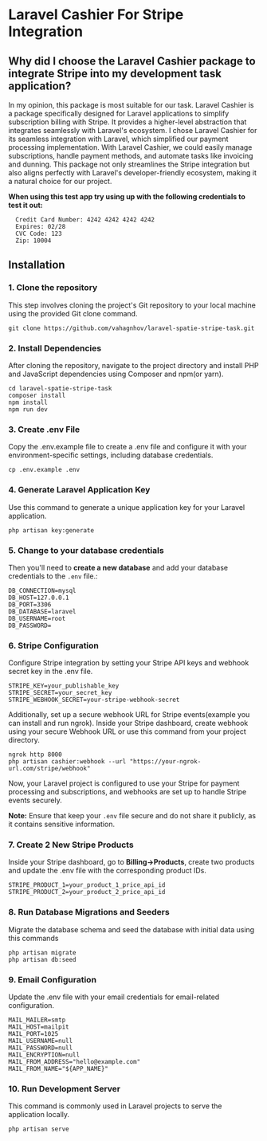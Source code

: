 # Laravel Cashier For Stripe Integration

## Why did I choose the Laravel Cashier package to integrate Stripe into my development task application?

In my opinion, this package is most suitable for our task. Laravel Cashier is a package specifically designed for
Laravel applications to simplify subscription billing with Stripe. It provides a higher-level abstraction that
integrates seamlessly with Laravel's ecosystem.
I chose Laravel Cashier for its seamless integration with Laravel, which simplified our payment processing implementation.
With Laravel Cashier, we could easily manage subscriptions, handle payment methods, and automate tasks like invoicing
and dunning. This package not only streamlines the Stripe integration but also aligns perfectly with Laravel's
developer-friendly ecosystem, making it a natural choice for our project.

**When using this test app try using up with the following credentials to test it out:**

      Credit Card Number: 4242 4242 4242 4242 
      Expires: 02/28
      CVC Code: 123
      Zip: 10004

## Installation

### 1. Clone the repository

This step involves cloning the project's Git repository to your local machine using the provided Git clone command.

```
git clone https://github.com/vahagnhov/laravel-spatie-stripe-task.git
```

### 2. Install Dependencies

After cloning the repository, navigate to the project directory and install PHP and JavaScript dependencies using 
Composer and npm(or yarn).

```
cd laravel-spatie-stripe-task
composer install
npm install
npm run dev
```

### 3. Create .env File

Copy the .env.example file to create a .env file and configure it with your environment-specific 
settings, including database credentials.

```
cp .env.example .env
```

### 4. Generate Laravel Application Key

Use this command to generate a unique application key for your Laravel application.

```
php artisan key:generate
```

### 5. Change to your database credentials

Then you'll need to **create a new database** and add your database credentials to the `.env` file.:

```
DB_CONNECTION=mysql
DB_HOST=127.0.0.1
DB_PORT=3306
DB_DATABASE=laravel
DB_USERNAME=root
DB_PASSWORD=
```

### 6. Stripe Configuration

Configure Stripe integration by setting your Stripe API keys and webhook secret key in the .env file. 
 
```
STRIPE_KEY=your_publishable_key
STRIPE_SECRET=your_secret_key
STRIPE_WEBHOOK_SECRET=your-stripe-webhook-secret
```

Additionally, set up a secure webhook URL for Stripe events(example you can install and run ngrok).
Inside your Stripe dashboard, create webhook using your secure Webhook URL or use this command from your 
project directory.

```
ngrok http 8000
php artisan cashier:webhook --url "https://your-ngrok-url.com/stripe/webhook"
```

Now, your Laravel project is configured to use your Stripe for payment processing and subscriptions, and webhooks are 
set up to handle Stripe events securely.

**Note:** Ensure that keep your `.env` file secure and do not share it publicly, as it contains sensitive information.

### 7. Create 2 New Stripe Products

Inside your Stripe dashboard, go to **Billing->Products**, create two products and update the .env file with 
the corresponding product IDs.

```
STRIPE_PRODUCT_1=your_product_1_price_api_id
STRIPE_PRODUCT_2=your_product_2_price_api_id
```  

### 8. Run Database Migrations and Seeders
Migrate the database schema and seed the database with initial data using this commands

```
php artisan migrate
php artisan db:seed
```

### 9. Email Configuration

Update the .env file with your email credentials for email-related configuration.

```
MAIL_MAILER=smtp
MAIL_HOST=mailpit
MAIL_PORT=1025
MAIL_USERNAME=null
MAIL_PASSWORD=null
MAIL_ENCRYPTION=null
MAIL_FROM_ADDRESS="hello@example.com"
MAIL_FROM_NAME="${APP_NAME}"
```

### 10. Run Development Server

This command is commonly used in Laravel projects to serve the application locally.

```
php artisan serve
```


